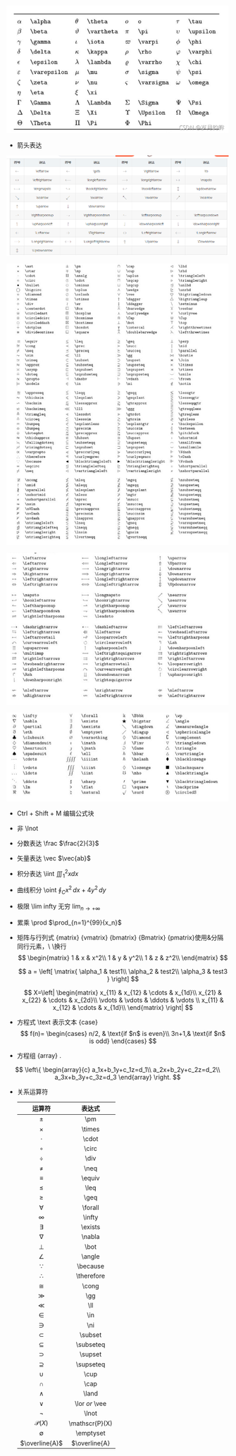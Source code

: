 ![img](img/2667c75f61424f85a18f5a4748654cc0.png)

- 箭头表达

![image-20220101232535369](img/image-20220101232535369.png) 

![image-20220103195557900](img/image-20220103195557900.png)

![image-20220103195653417](img/image-20220103195653417.png)

![image-20220103195731486](img/image-20220103195731486.png)



- Ctrl + Shift + M   编辑公式块

- 非  \lnot

- 分数表达  \frac $\frac{2}{3}$

- 矢量表达 \vec   $\vec{ab}$

- 积分表达  \iint  $\iiint_{1}^2xdx$

- 曲线积分 \oint $\oint_{C} x^2\, dx + 4y^2\, dy$ 

- 极限 \lim  infty 无穷  $\lim_{n\rightarrow+\infty}$ 

- 累乘 \prod  $\prod_{n=1}^{99}{x_n}$

  

- 矩阵与行列式   {matrix}  {vmatrix} {bmatrix} {Bmatrix} {pmatrix}使用&分隔同行元素，\ \换行
  $$
  \begin{matrix}
  	1 & x & x^2\\
  	1 & y & y^2\\
  	1 & z & z^2\\
  	\end{matrix}
  $$

  $$
  a = \left[
  \matrix{
    \alpha_1 & test1\\
    \alpha_2 & test2\\
    \alpha_3 & test3 
  }
  \right]
  $$

  $$
  X=\left|
  	\begin{matrix}
  		x_{11} & x_{12} & \cdots & x_{1d}\\
  		x_{21} & x_{22} & \cdots & x_{2d}\\
  		\vdots & \vdots & \ddots & \vdots \\
  		x_{11} & x_{12} & \cdots & x_{1d}\\
  	\end{matrix}
  \right|
  $$

   

- 方程式  \text 表示文本  {case}
  $$
  f(n)=
  	\begin{cases}
  		n/2, & \text{if $n$ is even}\\
  		3n+1,& \text{if $n$ is odd}
  	\end{cases}
  $$

- 方程组 {array} .

$$
\left\{
	\begin{array}{c}
		a_1x+b_1y+c_1z=d_1\\
		a_2x+b_2y+c_2z=d_2\\
		a_3x+b_3y+c_3z=d_3
	\end{array}
\right.
$$



- 关系运算符

  |      运算符      |     表达式     |
  | :--------------: | :------------: |
  |      $\pm$       |      \pm       |
  |     $\times$     |     \times     |
  |     $\cdot$      |     \cdot      |
  |     $\circ$      |     \circ      |
  |      $\div$      |      \div      |
  |      $\neq$      |      \neq      |
  |     $\equiv$     |     \equiv     |
  |      $\leq$      |      \leq      |
  |      $\geq$      |      \geq      |
  |    $\forall$     |    \forall     |
  |     $\infty$     |     \infty     |
  |    $\exists$     |    \exists     |
  |     $\nabla$     |     \nabla     |
  |      $\bot$      |      \bot      |
  |     $\angle$     |     \angle     |
  |    $\because$    |    \because    |
  |   $\therefore$   |   \therefore   |
  |     $\cong$      |     \cong      |
  |      $\gg$       |      \gg       |
  |      $\ll$       |      \ll       |
  |      $\in$       |      \in       |
  |      $\ni$       |      \ni       |
  |    $\subset$     |    \subset     |
  |   $\subseteq$    |   \subseteq    |
  |    $\supset$     |    \supset     |
  |   $\supseteq$    |   \supseteq    |
  |      $\cup$      |      \cup      |
  |      $\cap$      |      \cap      |
  |        ∧         |     \land      |
  |        ∨         | \lor *or* \vee |
  |     $\lnot$      |     \lnot      |
  | $\mathscr{P}(X)$ | \mathscr{P}(X) |
  |   $\emptyset$    |   \emptyset    |
  |  $\overline{A}$  | $\overline{A}  |
  
  

